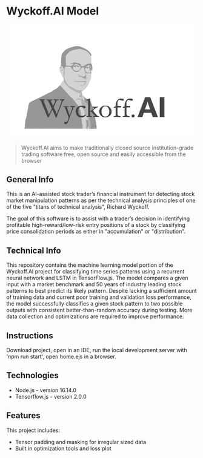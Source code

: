# Wyckoff.AI Model

![alt text](https://github.com/AlexMGalvez/wyckoff-ai-website/blob/master/public/images/logo-large-light-min.png?raw=true)

> Wyckoff.AI aims to make traditionally closed source institution-grade trading software free, open source and easily accessible from the browser

## General Info
This is an AI-assisted stock trader’s financial instrument for detecting stock market manipulation patterns as per the technical analysis principles of one of the five "titans of technical analysis", Richard Wyckoff. 

The goal of this software is to assist with a trader’s decision in identifying profitable high-reward/low-risk entry positions of a stock by classifying price consolidation periods as either in "accumulation" or "distribution".

## Technical Info
This repository contains the machine learning model portion of the Wyckoff.AI project for classifying time series patterns using a recurrent neural network and LSTM in TensorFlow.js. The model compares a given input with a market benchmark and 50 years of industry leading stock patterns to best predict its likely pattern. Despite lacking a sufficient amount of training data and current poor training and validation loss performance, the model successfully classifies a given stock pattern to two possible outputs with consistent better-than-random accuracy during testing. More data collection and optimizations are required to improve performance.

## Instructions
Download project, open in an IDE, run the local development server with 'npm run start', open home.ejs in a browser.

## Technologies
* Node.js - version 16.14.0
* Tensorflow.js - version 2.0.0

## Features
This project includes:
* Tensor padding and masking for irregular sized data
* Built in optimization tools and loss plot

